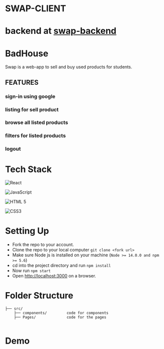 
# SWAP-CLIENT 

# backend at [swap-backend](https://github.com/03amir/swap-backend)

# BadHouse

Swap is a web-app to sell and buy used products for students.

## FEATURES

### sign-in using google 
### listing for sell product
### browse all listed products
### filters for listed products
### logout

# Tech Stack

![React](https://img.shields.io/badge/react-%2320232a.svg?style=for-the-badge&logo=react&logoColor=%2361DAFB)

![JavaScript](https://img.shields.io/badge/javascript-%23323330.svg?style=for-the-badge&logo=javascript&logoColor=%23F7DF1E)

![HTML 5](https://img.shields.io/badge/HTML5-E34F26?style=for-the-badge&logo=html5&logoColor=white)

![CSS3](https://img.shields.io/badge/CSS3-1572B6?style=for-the-badge&logo=css3&logoColor=white)

# Setting Up

- Fork the repo to your account.
- Clone the repo to your local computer `git clone <fork url>`
- Make sure Node js is installed on your machine (`Node >= 14.0.0 and npm >= 5.6`)
- cd into the project directory and run `npm install`
- Now run `npm start`
- Open [http://localhost:3000](http://localhost:3000) on a browser.

# Folder Structure

```
├── src/
    ├── components/         code for components
    ├── Pages/              code for the pages
   
```

# Demo




